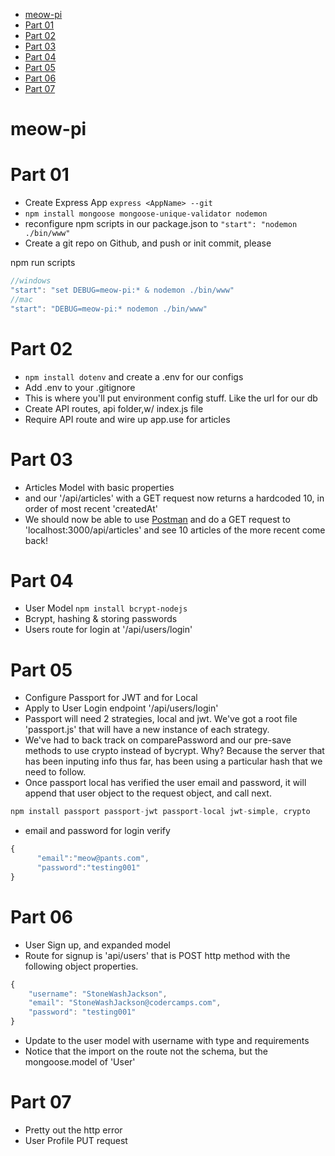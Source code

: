 <!-- TOC -->

* [meow-pi](#meow-pi)
* [Part 01](#part-01)
* [Part 02](#part-02)
* [Part 03](#part-03)
* [Part 04](#part-04)
* [Part 05](#part-05)
* [Part 06](#part-06)
* [Part 07](#part-07)

<!-- /TOC -->

# meow-pi

# Part 01

* Create Express App `express <AppName> --git`
* `npm install mongoose mongoose-unique-validator nodemon`
* reconfigure npm scripts in our package.json to `"start": "nodemon ./bin/www"`
* Create a git repo on Github, and push or init commit, please

npm run scripts

```js
//windows
"start": "set DEBUG=meow-pi:* & nodemon ./bin/www"
//mac
"start": "DEBUG=meow-pi:* nodemon ./bin/www"
```

# Part 02

* `npm install dotenv` and create a .env for our configs
* Add .env to your .gitignore
* This is where you'll put environment config stuff. Like the url for our db
* Create API routes, api folder,w/ index.js file
* Require API route and wire up app.use for articles

# Part 03

* Articles Model with basic properties
* and our '/api/articles' with a GET request now returns a hardcoded 10, in
  order of most recent 'createdAt'
* We should now be able to use [Postman](https://www.getpostman.com/) and do a
  GET request to 'localhost:3000/api/articles' and see 10 articles of the more
  recent come back!

# Part 04

* User Model `npm install bcrypt-nodejs`
* Bcrypt, hashing & storing passwords
* Users route for login at '/api/users/login'

# Part 05

* Configure Passport for JWT and for Local
* Apply to User Login endpoint '/api/users/login'
* Passport will need 2 strategies, local and jwt. We've got a root file
  'passport.js' that will have a new instance of each strategy.
* We've had to back track on comparePassword and our pre-save methods to use
  crypto instead of bycrypt. Why? Because the server that has been inputing info
  thus far, has been using a particular hash that we need to follow.
* Once passport local has verified the user email and password, it will append
  that user object to the request object, and call next.

```js
npm install passport passport-jwt passport-local jwt-simple, crypto
```

* email and password for login verify

```js
{
      "email":"meow@pants.com",
      "password":"testing001"
}
```

# Part 06

* User Sign up, and expanded model
* Route for signup is 'api/users' that is POST http method with the following
  object properties.

```js
{
    "username": "StoneWashJackson",
    "email": "StoneWashJackson@codercamps.com",
    "password": "testing001"
}
```

* Update to the user model with username with type and requirements
* Notice that the import on the route not the schema, but the mongoose.model of
  'User'

# Part 07

* Pretty out the http error
* User Profile PUT request

